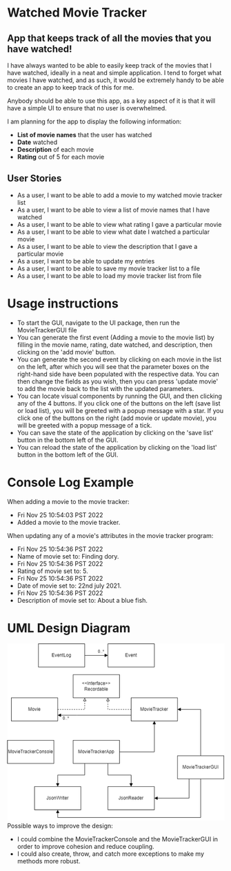 # Watched Movie Tracker
## App that keeps track of all the movies that you have watched!
I have always wanted to be able to easily keep track of the movies
that I have watched, ideally in a neat and simple application. 
I tend to forget what movies I have watched, and as such, it would be 
extremely handy to be able to create an app to keep track of this for me.

Anybody should be able to use this app, as a key aspect of it is 
that it will have a simple UI to ensure that no user is overwhelmed.

I am planning for the app to display the following information:
- **List of movie names** that the user has watched
- **Date** watched
- **Description** of each movie
- **Rating** out of 5 for each movie

## User Stories

- As a user, I want to be able to add a movie to my watched movie tracker list
- As a user, I want to be able to view a list of movie names that I have watched
- As a user, I want to be able to view what rating I gave a particular movie
- As a user, I want to be able to view what date I watched a particular movie
- As a user, I want to be able to view the description that I gave a particular movie
- As a user, I want to be able to update my entries
- As a user, I want to be able to save my movie tracker list to a file
- As a user, I want to be able to load my movie tracker list from file

# Usage instructions

- To start the GUI, navigate to the UI package, then run the MovieTrackerGUI file
- You can generate the first event (Adding a movie to the movie list) by filling in the movie name, rating,
date watched, and description, then clicking on the 'add movie' button. 
- You can generate the second event by clicking on each movie in the list on the left, after which you will
see that the parameter boxes on the right-hand side have been populated with the respective data. You can then change
the fields as you wish, then you can press 'update movie' to add the movie back to the list with the updated parameters.
- You can locate visual components by running the GUI, and then clicking any of the 4 buttons. If you click one of
the buttons on the left (save list or load list), you will be greeted with a popup message with a star. If you click
one of the buttons on the right (add movie or update movie), you will be greeted with a popup message of a tick.
- You can save the state of the application by clicking on the 'save list' button in the bottom left of the GUI.
- You can reload the state of the application by clicking on the 'load list' button in the bottom left of the GUI.

# Console Log Example
When adding a movie to the movie tracker:
- Fri Nov 25 10:54:03 PST 2022
- Added a movie to the movie tracker.

When updating any of a movie's attributes in the movie tracker program:
- Fri Nov 25 10:54:36 PST 2022
- Name of movie set to: Finding dory.
- Fri Nov 25 10:54:36 PST 2022
- Rating of movie set to: 5.
- Fri Nov 25 10:54:36 PST 2022
- Date of movie set to: 22nd july 2021.
- Fri Nov 25 10:54:36 PST 2022
- Description of movie set to: About a blue fish.

# UML Design Diagram
![](UML_Design_Diagram.png)
Possible ways to improve the design:
- I could combine the MovieTrackerConsole and the MovieTrackerGUI in order to improve cohesion and reduce coupling.
- I could also create, throw, and catch more exceptions to make my methods more robust.
